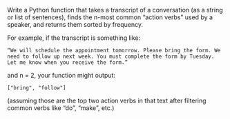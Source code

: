 Write a Python function that takes a transcript of a conversation (as a string or list of sentences), finds the n-most common “action verbs” used by a speaker, and returns them sorted by frequency.

For example, if the transcript is something like:

```
“We will schedule the appointment tomorrow. Please bring the form. We need to follow up next week. You must complete the form by Tuesday. Let me know when you receive the form.”
```

and n = 2, your function might output:

```
["bring", "follow"]
```

(assuming those are the top two action verbs in that text after filtering common verbs like “do”, “make”, etc.)
